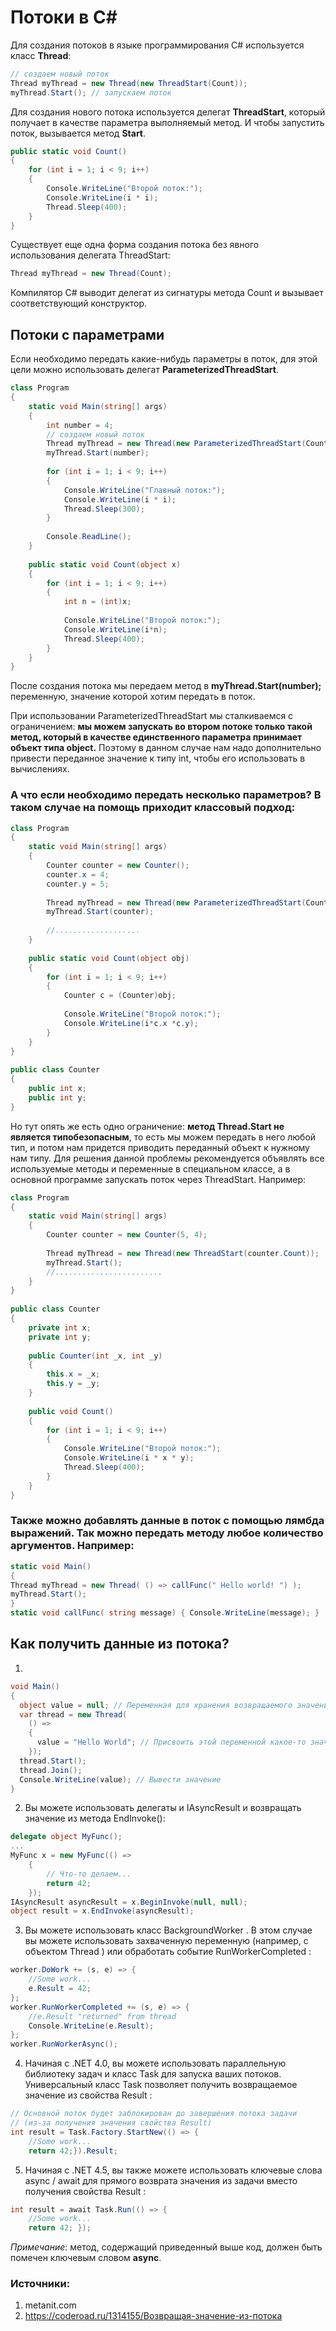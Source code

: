 # Потоки в C#

Для создания потоков в языке программирования C# используется класс **Thread**:
```C#
// создаем новый поток
Thread myThread = new Thread(new ThreadStart(Count));
myThread.Start(); // запускаем поток
```

Для создания нового потока используется делегат **ThreadStart**, который получает в качестве параметра выполняемый метод. И чтобы запустить поток, вызывается метод **Start**.

```C#
public static void Count()
{
    for (int i = 1; i < 9; i++)
    {
        Console.WriteLine("Второй поток:");
        Console.WriteLine(i * i);
        Thread.Sleep(400);
    }
}
```

Существует еще одна форма создания потока без явного использования делегата ThreadStart: 
```C# 
Thread myThread = new Thread(Count);
```
Компилятор C# выводит делегат из сигнатуры метода Count и вызывает соответствующий конструктор.


## Потоки с параметрами 
Если необходимо передать какие-нибудь параметры в поток, для этой цели можно использовать делегат **ParameterizedThreadStart**.
``` C#
class Program
{
    static void Main(string[] args)
    {
        int number = 4;
        // создаем новый поток
        Thread myThread = new Thread(new ParameterizedThreadStart(Count));
        myThread.Start(number); 
 
        for (int i = 1; i < 9; i++)
        {
            Console.WriteLine("Главный поток:");
            Console.WriteLine(i * i);
            Thread.Sleep(300);
        }
 
        Console.ReadLine();
    }
 
    public static void Count(object x)
    {
        for (int i = 1; i < 9; i++)
        {
            int n = (int)x;
 
            Console.WriteLine("Второй поток:");
            Console.WriteLine(i*n);
            Thread.Sleep(400);
        }
    }
}
```

После создания потока мы передаем метод в **myThread.Start(number);** переменную, значение которой хотим передать в поток.

При использовании ParameterizedThreadStart мы сталкиваемся с ограничением: **мы можем запускать во втором потоке только такой метод, который в качестве единственного параметра принимает объект типа object.** Поэтому в данном случае нам надо дополнительно привести переданное значение к типу int, чтобы его использовать в вычислениях.

### А что если необходимо передать несколько параметров? В таком случае на помощь приходит **классовый подход**:

``` C#
class Program
{
    static void Main(string[] args)
    {
        Counter counter = new Counter();
        counter.x = 4;
        counter.y = 5;
            
        Thread myThread = new Thread(new ParameterizedThreadStart(Count));
        myThread.Start(counter); 
 
        //...................
    }
 
    public static void Count(object obj)
    {
        for (int i = 1; i < 9; i++)
        {
            Counter c = (Counter)obj;
 
            Console.WriteLine("Второй поток:");
            Console.WriteLine(i*c.x *c.y);
        }
    }
}
 
public class Counter
{
    public int x;
    public int y;
}
```

Но тут опять же есть одно ограничение: **метод Thread.Start не является типобезопасным**, то есть мы можем передать в него любой тип, и потом нам придется приводить переданный объект к нужному нам типу. Для решения данной проблемы рекомендуется объявлять все используемые методы и переменные в специальном классе, а в основной программе запускать поток через ThreadStart. Например:

``` C#
class Program
{
    static void Main(string[] args)
    {
        Counter counter = new Counter(5, 4);
 
        Thread myThread = new Thread(new ThreadStart(counter.Count));
        myThread.Start(); 
        //........................
    }  
}
 
public class Counter
{
    private int x;
    private int y;
 
    public Counter(int _x, int _y)
    {
        this.x = _x;
        this.y = _y;
    }
 
    public void Count()
    {
        for (int i = 1; i < 9; i++)
        {
            Console.WriteLine("Второй поток:");
            Console.WriteLine(i * x * y);
            Thread.Sleep(400);
        }
    }
}
```

### Также можно добавлять данные в поток с помощью **лямбда выражений**. Так можно передать методу любое количество аргументов. Например:

```C# 
static void Main()
{
Thread myThread = new Thread( () => callFunc(" Hello world! ") );
myThread.Start();
}
static void callFunc( string message) { Console.WriteLine(message); }
```

## Как получить данные из потока?
1.
``` C#
void Main()
{
  object value = null; // Переменная для хранения возвращаемого значения
  var thread = new Thread(
    () =>
    {
      value = "Hello World"; // Присвоить этой переменной какое-то значение
    });
  thread.Start();
  thread.Join();
  Console.WriteLine(value); // Вывести значение
}
```

2. Вы можете использовать делегаты и IAsyncResult и возвращать значение из метода EndInvoke():

```C# 
delegate object MyFunc();
...
MyFunc x = new MyFunc(() => 
    { 
        // Что-то делаем...
        return 42; 
    });
IAsyncResult asyncResult = x.BeginInvoke(null, null);
object result = x.EndInvoke(asyncResult);
```
3. Вы можете использовать класс BackgroundWorker . В этом случае вы можете использовать захваченную переменную (например, с объектом Thread ) или обработать событие RunWorkerCompleted :

```C# BackgroundWorker worker = new BackgroundWorker();
worker.DoWork += (s, e) => {
    //Some work...
    e.Result = 42;
};
worker.RunWorkerCompleted += (s, e) => {
    //e.Result "returned" from thread
    Console.WriteLine(e.Result);
};
worker.RunWorkerAsync();
```

4. Начиная с .NET 4.0, вы можете использовать параллельную библиотеку задач и класс Task для запуска ваших потоков. Универсальный класс Task<TResult> позволяет получить возвращаемое значение из свойства Result :

```C# 
// Основной поток будет заблокирован до завершения потока задачи
// (из-за получения значения свойства Result)
int result = Task.Factory.StartNew(() => {
    //Some work...
    return 42;}).Result;
```

5. Начиная с .NET 4.5, вы также можете использовать ключевые слова async / await для прямого возврата значения из задачи вместо получения свойства Result :

``` C#
int result = await Task.Run(() => {
    //Some work...
    return 42; });
```
*Примечание*: метод, содержащий приведенный выше код, должен быть помечен ключевым словом **async**.


### **Источники:**
1. metanit.com
2. https://coderoad.ru/1314155/Возвращая-значение-из-потока